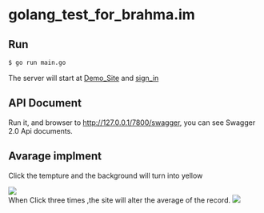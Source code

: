 # golang_test_for_brahma.im

## Run

```sh
$ go run main.go 
```

The server will start  at [Demo_Site](http://127.0.0.1/7800/) and [sign_in](http://127.0.0.1/7800/sign)

## API Document
Run it, and browser to http://127.0.0.1/7800/swagger, you can see Swagger 2.0 Api documents.

## Avarage implment

Click the tempture and the background will turn into yellow 

![](https://i.imgur.com/JglFxV2.png)
<br>
When Click three times ,the site will alter the average of the record.
![](https://i.imgur.com/tptuJ8Q.png)







